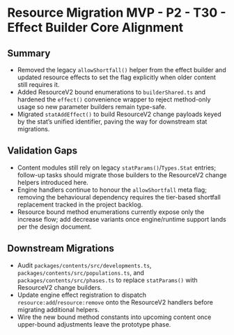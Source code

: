 # Resource Migration MVP - P2 - T30 - Effect Builder Core Alignment

## Summary

- Removed the legacy `allowShortfall()` helper from the effect builder and updated resource effects to set the flag explicitly when older content still requires it.
- Added ResourceV2 bound enumerations to `builderShared.ts` and hardened the `effect()` convenience wrapper to reject method-only usage so new parameter builders remain type-safe.
- Migrated `statAddEffect()` to build ResourceV2 change payloads keyed by the stat’s unified identifier, paving the way for downstream stat migrations.

## Validation Gaps

- Content modules still rely on legacy `statParams()`/`Types.Stat` entries; follow-up tasks should migrate those builders to the ResourceV2 change helpers introduced here.
- Engine handlers continue to honour the `allowShortfall` meta flag; removing the behavioural dependency requires the tier-based shortfall replacement tracked in the project backlog.
- Resource bound method enumerations currently expose only the increase flow; add decrease variants once engine/runtime support lands per the design document.

## Downstream Migrations

- Audit `packages/contents/src/developments.ts`, `packages/contents/src/populations.ts`, and `packages/contents/src/phases.ts` to replace `statParams()` with ResourceV2 change builders.
- Update engine effect registration to dispatch `resource:add`/`resource:remove` onto the ResourceV2 handlers before migrating additional helpers.
- Wire the new bound method constants into upcoming content once upper-bound adjustments leave the prototype phase.
